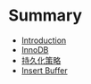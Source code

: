 # Summary

* [Introduction](README.md)
* [InnoDB](innodb.md)
* [持久化策略](chi-jiu-hua-ce-lve.md)
* [Insert Buffer](insert-buffer.md)

